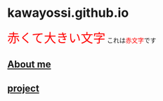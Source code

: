 # kawayossi.github.io

<span style="font-size: 200%; color: red;">赤くて大きい文字</span>
これは<span style="color: red; ">赤文字</span>です

## [About me](https://kawayossi.github.io/aboutme)
## [project](https://kawayossi.github.io/project)
